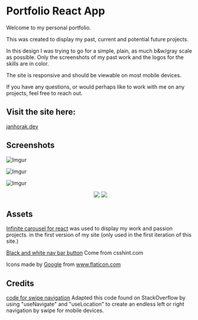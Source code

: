 # Portfolio React App

Welcome to my personal portfolio.

This was created to display my past, current and potential future projects.

In this design I was trying to go for a simple, plain, as much b&w/gray scale as possible. Only the screenshots of my past work and the logos for the skills are in color.

The site is responsive and should be viewable on most mobile devices.

If you have any questions, or would perhaps like to work with me on any projects, feel free to reach out.

## Visit the site here:

[janhorak.dev](https://janhorak.dev)

## Screenshots

![Imgur](https://i.imgur.com/hqewlXB.png)

![Imgur](https://i.imgur.com/f6aKCZV.png)

![Imgur](https://i.imgur.com/L8ej355.png)

<p align="center">
 <img src="https://i.imgur.com/1Iv4MSwl.png"/>
 <img src="https://i.imgur.com/c19pR7gl.png"/>
</p>

## Assets

[Infinite carousel for react](https://reactjsexample.com/infinite-carousel-for-react/) was used to display my work and passion projects. in the first version of my site (only used in the first iteration of this site.)

[Black and white nav bar button](https://csshint.com/black-white-button/) Come from csshint.com

<div>Icons made by <a href="https://www.flaticon.com/authors/google" title="Google">Google</a> from <a href="https://www.flaticon.com/" title="Flaticon">www.flaticon.com</a></div>


## Credits
[code for swipe navigation](https://stackoverflow.com/questions/70612769/how-do-i-recognize-swipe-events-in-react) Adapted this code found on StackOverflow by using "useNavigate" and "useLocation" to create an endless left or right navigation by swipe for mobile devices. 